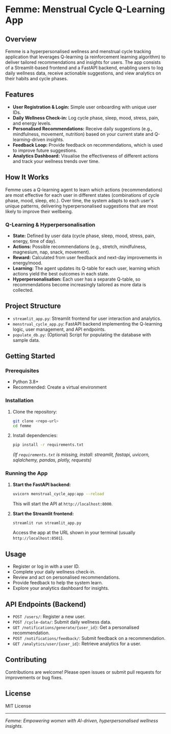 # Femme: Menstrual Cycle Q-Learning App

## Overview
Femme is a hyperpersonalised wellness and menstrual cycle tracking application that leverages Q-learning (a reinforcement learning algorithm) to deliver tailored recommendations and insights for users. The app consists of a Streamlit-based frontend and a FastAPI backend, enabling users to log daily wellness data, receive actionable suggestions, and view analytics on their habits and cycle phases.

## Features
- **User Registration & Login:** Simple user onboarding with unique user IDs.
- **Daily Wellness Check-in:** Log cycle phase, sleep, mood, stress, pain, and energy levels.
- **Personalised Recommendations:** Receive daily suggestions (e.g., mindfulness, movement, nutrition) based on your current state and Q-learning-driven insights.
- **Feedback Loop:** Provide feedback on recommendations, which is used to improve future suggestions.
- **Analytics Dashboard:** Visualise the effectiveness of different actions and track your wellness trends over time.

## How It Works
Femme uses a Q-learning agent to learn which actions (recommendations) are most effective for each user in different states (combinations of cycle phase, mood, sleep, etc.). Over time, the system adapts to each user's unique patterns, delivering hyperpersonalised suggestions that are most likely to improve their wellbeing.

### Q-Learning & Hyperpersonalisation
- **State:** Defined by user data (cycle phase, sleep, mood, stress, pain, energy, time of day).
- **Actions:** Possible recommendations (e.g., stretch, mindfulness, magnesium, nap, snack, movement).
- **Reward:** Calculated from user feedback and next-day improvements in energy/mood.
- **Learning:** The agent updates its Q-table for each user, learning which actions yield the best outcomes in each state.
- **Hyperpersonalisation:** Each user has a separate Q-table, so recommendations become increasingly tailored as more data is collected.

## Project Structure
- `streamlit_app.py`: Streamlit frontend for user interaction and analytics.
- `menstrual_cycle_app.py`: FastAPI backend implementing the Q-learning logic, user management, and API endpoints.
- `populate_db.py`: (Optional) Script for populating the database with sample data.

## Getting Started
### Prerequisites
- Python 3.8+
- Recommended: Create a virtual environment

### Installation
1. Clone the repository:
   ```sh
   git clone <repo-url>
   cd femme
   ```
2. Install dependencies:
   ```sh
   pip install -r requirements.txt
   ```
   *(If `requirements.txt` is missing, install: streamlit, fastapi, uvicorn, sqlalchemy, pandas, plotly, requests)*

### Running the App
1. **Start the FastAPI backend:**
   ```sh
   uvicorn menstrual_cycle_app:app --reload
   ```
   This will start the API at `http://localhost:8000`.

2. **Start the Streamlit frontend:**
   ```sh
   streamlit run streamlit_app.py
   ```
   Access the app at the URL shown in your terminal (usually `http://localhost:8501`).

## Usage
- Register or log in with a user ID.
- Complete your daily wellness check-in.
- Review and act on personalised recommendations.
- Provide feedback to help the system learn.
- Explore your analytics dashboard for insights.

## API Endpoints (Backend)
- `POST /users/`: Register a new user.
- `POST /cycle-data/`: Submit daily wellness data.
- `GET /notifications/generate/{user_id}`: Get a personalised recommendation.
- `POST /notifications/feedback/`: Submit feedback on a recommendation.
- `GET /analytics/user/{user_id}`: Retrieve analytics for a user.

## Contributing
Contributions are welcome! Please open issues or submit pull requests for improvements or bug fixes.

## License
MIT License

---
*Femme: Empowering women with AI-driven, hyperpersonalised wellness insights.*